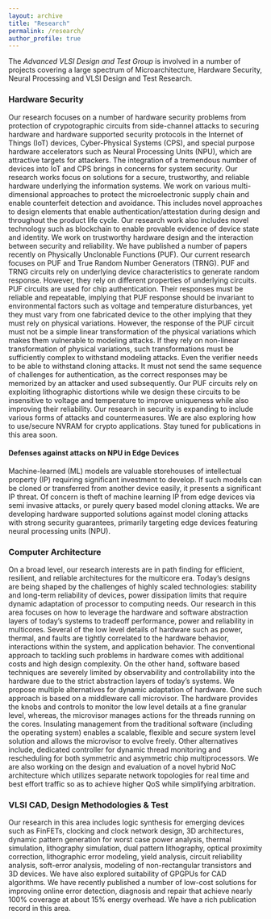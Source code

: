 ```yaml
---
layout: archive
title: "Research"
permalink: /research/
author_profile: true
---
```


 
The *Advanced VLSI Design and Test Group* is involved in a number of projects covering a large spectrum of Microarchitecture, 
Hardware Security, Neural Processing and VLSI Design and Test Research.

### Hardware Security

Our research focuses on a number of hardware security problems from  protection of crypotographic circuits from side-channel
attacks to securing hardware and hardware supported security protocols in the Internet of Things (IoT) devices, Cyber-Physical Systems (CPS), 
and special purpose hardware accelerators such as Neural Processing Units (NPU), which are attractive targets for attackers.
The integration of a tremendous number of devices into IoT and CPS brings in concerns for system security. 
Our research works focus on solutions for a secure, trustworthy, and reliable hardware underlying the information systems. 
We work on various multi-dimensional approaches to protect the microelectronic supply chain and enable counterfeit detection 
and avoidance. This includes novel approaches to design elements that enable authentication/attestation during design and 
throughout the product life cycle. Our research work also includes novel technology such as blockchain to enable provable 
evidence of device state and identity. 
We work on trustworthy hardware design and the interaction between security and reliability. We have published a number of 
papers recently on Physically Unclonable Functions (PUF). Our current research focuses on PUF and True Random Number 
Generators (TRNG). PUF and TRNG circuits rely on underlying device characteristics to generate random response. 
However, they rely on different properties of underlying circuits. PUF circuits are used for chip authentication. 
Their responses must be reliable and repeatable, implying that PUF response should be invariant to environmental factors 
such as voltage and temperature disturbances, yet they must vary from one fabricated device to the other implying that they 
must rely on physical variations. However, the response of the PUF circuit must not be a simple 
linear transformation of the physical variations which makes them vulnerable to modeling attacks. 
If they rely on non-linear transformation of physical variations, such transformations must be sufficiently 
complex to withstand modeling attacks. Even the verifier needs to be able to withstand cloning attacks. 
It must not send the same sequence of challenges for authentication, as the correct responses may be memorized 
by an attacker and used subsequently. Our PUF circuits rely on exploiting lithographic distortions while we design 
these circuits to be insensitive to voltage and temperature to improve uniqueness while also improving their reliability. 
Our research in security is expanding to include various forms of attacks and countermeasures. 
We are also exploring how to use/secure NVRAM for crypto applications. Stay tuned for publications in this area soon.

#### Defenses against attacks on NPU in Edge Devices

Machine-learned (ML) models are valuable storehouses of intellectual property (IP) 
requiring significant investment to develop. 
If such models can be cloned or transferred from another device easily, 
it presents a significant IP threat. 
Of concern is theft of machine learning IP from edge devices via semi invasive attacks, or purely
query based model cloning attacks. We are developing hardware supported solutions against model cloning attacks
with strong security guarantees, primarily targeting edge devices featuring neural processing units (NPU).


### Computer Architecture

On a broad level, our research interests are in path finding for efficient, resilient, and reliable architectures for the multicore era. 
Today’s designs are being shaped by the challenges of highly scaled technologies: stability and long-term reliability of devices, 
power dissipation limits that require dynamic adaptation of processor to computing needs. 
Our research in this area focuses on how to leverage the hardware and software abstraction layers of today’s systems to tradeoff performance, 
power and reliability in multicores. Several of the low level details of hardware such as power, thermal, and faults are tightly correlated 
to the hardware behavior, interactions within the system, and application behavior. The conventional approach to tackling such problems in hardware 
comes with additional costs and high design complexity. On the other hand, software based techniques are severely limited by observability 
and controllability into the hardware due to the strict abstraction layers of today’s systems. We propose multiple alternatives for dynamic 
adaptation of hardware. One such approach is based on a middleware call microvisor. The hardware provides the knobs and controls to monitor 
the low level details at a fine granular level, whereas, the microvisor manages actions for the threads running on the cores. Insulating 
management from the traditional software (including the operating system) enables a scalable, flexible and secure system level solution and 
allows the microvisor to evolve freely. Other alternatives include, dedicated controller for dynamic thread monitoring and rescheduling for 
both symmetric and asymmetric chip multiprocessors. We are also working on the design and evaluation of a novel hybrid NoC architecture which 
utilizes separate network topologies for real time and best effort traffic so as to achieve higher QoS while simplifying arbitration.

### VLSI CAD, Design Methodologies & Test

Our research in this area includes logic synthesis for emerging devices such as FinFETs, clocking and clock network design, 3D architectures, dynamic pattern generation for worst case power analysis, thermal simulation, lithography simulation, dual pattern lithography, optical proximity correction, lithographic error modeling, yield analysis, circuit reliability analysis, soft-error analysis, modeling of non-rectangular transistors and 3D devices. We have also explored suitability of GPGPUs for CAD algorithms. We have recently published a number of low-cost solutions for improving online error detection, diagnosis and repair that achieve nearly 100% coverage at about 15% energy overhead. We have a rich publication record in this area.
